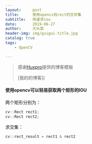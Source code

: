 ```yaml
---
layout:     post
title:      使用opencv找rect的交并集
subtitle:   快速求iou
date:       2019-06-27
author:     大头菜
header-img: img/guigui-title.jpg
catalog: true
tags:
    - OpenCV

---
```


> 感谢[Huxpro](https://github.com/huxpro)提供的博客模板
>
> [我的的博客](

#### 使用opencv可以轻易获取两个矩形的IOU



两个矩形分别为：

```c++
cv::Rect rect1;
cv::Rect rect2;
```

求交集：

```cpp
cv::rect_result = rect1 & rect2
```

